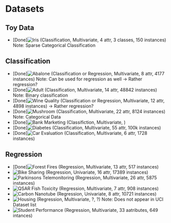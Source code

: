 # Datasets

## Toy Data

- [Done]![Iris](https://archive.ics.uci.edu/ml/datasets/Iris) (Classification, Multivariate, 4 attr, 3 classes, 150 instances) Note: Sparse Categorical Classification

## Classification

- [Done]![Abalone](https://archive.ics.uci.edu/ml/datasets/Abalone) (Classification or Regression, Multivariate, 8 attr, 4177 instances) Note: Can be used for regression as well -> Rather regression?
- [Done]![Adult](https://archive.ics.uci.edu/ml/datasets/Adult) (Classification, Multivariate, 14 attr, 48842 instances) Note: Binary classification
- [Done]![Wine Quality](https://archive.ics.uci.edu/ml/datasets/Wine+Quality) (Classification or Regression, Multivariate, 12 attr, 4898 instances) -> Rather regression?
- [Done]![Mushroom](https://archive.ics.uci.edu/ml/datasets/Mushroom) (Classification, Multivariate, 22 attr, 8124 instances) Note: Categorical Data
- [Done]![Bank Marketing](https://archive.ics.uci.edu/ml/datasets/Bank+Marketing) (Classifiction, Multivariate, )
- [Done]![Diabetes](https://archive.ics.uci.edu/ml/datasets/Diabetes+130-US+hospitals+for+years+1999-2008) (Classification, Multivariate, 55 attr, 100k instances)
- [Done]![Car Evaluation](https://archive.ics.uci.edu/ml/datasets/Car+Evaluation) (Classification, Multivariate, 6 attr, 1728 instances)

## Regression

- [Done]![Forest Fires](https://archive.ics.uci.edu/ml/datasets/Forest+Fires) (Regression, Multivariate, 13 attr, 517 instances)
- ![Bike Sharing](https://archive.ics.uci.edu/ml/datasets/Bike+Sharing+Dataset) (Regression, Univariate, 16 attr, 17389 instances)
- ![Parkinsons Telemonitoring](https://archive.ics.uci.edu/ml/datasets/Parkinsons+Telemonitoring) (Regression, Multivariate, 26 attr, 5875 instances)
- ![QSAR Fish Toxicity](https://archive.ics.uci.edu/ml/datasets/QSAR+fish+toxicity) (Regression, Multivariate, 7 attr, 908 instances)
- ![Carbon Nanotube](https://archive.ics.uci.edu/ml/datasets/Carbon+Nanotubes) (Regression, Univariate, 8 attr, 10721 instances)
- ![Housing](https://archive.ics.uci.edu/ml/machine-learning-databases/housing/) (Regression, Multivariate, ?, ?) Note: Does not appear in UCI Dataset list
- ![Student Performance](https://archive.ics.uci.edu/ml/datasets/Student+Performance) (Regression, Multivariate, 33 aatributes, 649 intances)
